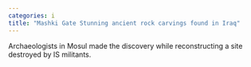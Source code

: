```yaml
---
categories: i
title: "Mashki Gate Stunning ancient rock carvings found in Iraq"
---
```

Archaeologists in Mosul made the discovery while reconstructing a site destroyed by IS militants.
